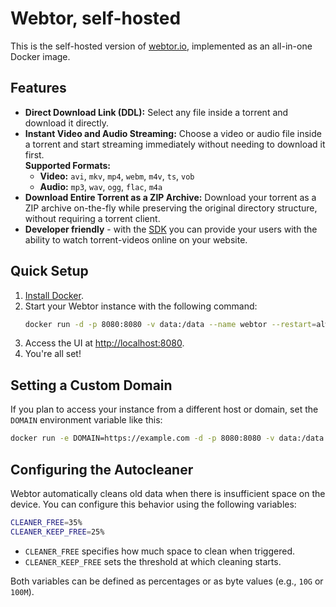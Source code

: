 # Webtor, self-hosted

This is the self-hosted version of [webtor.io](https://webtor.io), implemented as an all-in-one Docker image.

## Features

- **Direct Download Link (DDL):** Select any file inside a torrent and download it directly.
- **Instant Video and Audio Streaming:** Choose a video or audio file inside a torrent and start streaming immediately without needing to download it first.  
  **Supported Formats:**
   - **Video:** `avi`, `mkv`, `mp4`, `webm`, `m4v`, `ts`, `vob`
   - **Audio:** `mp3`, `wav`, `ogg`, `flac`, `m4a`
- **Download Entire Torrent as a ZIP Archive:** Download your torrent as a ZIP archive on-the-fly while preserving the original directory structure, without requiring a torrent client.
- **Developer friendly** - with the [SDK](https://github.com/webtor-io/embed-sdk-js) you can provide your users with the ability to watch torrent-videos online on your website.

## Quick Setup

1. [Install Docker](https://docs.docker.com/get-docker/).
2. Start your Webtor instance with the following command:
   ```bash
   docker run -d -p 8080:8080 -v data:/data --name webtor --restart=always ghcr.io/webtor-io/self-hosted:latest
   ```
3. Access the UI at <http://localhost:8080>.
4. You're all set!

## Setting a Custom Domain

If you plan to access your instance from a different host or domain, set the `DOMAIN` environment variable like this:

```bash
docker run -e DOMAIN=https://example.com -d -p 8080:8080 -v data:/data --name webtor --restart=always ghcr.io/webtor-io/self-hosted:latest
```

## Configuring the Autocleaner

Webtor automatically cleans old data when there is insufficient space on the device. You can configure this behavior using the following variables:

```bash
CLEANER_FREE=35%
CLEANER_KEEP_FREE=25%
```

- `CLEANER_FREE` specifies how much space to clean when triggered.
- `CLEANER_KEEP_FREE` sets the threshold at which cleaning starts.

Both variables can be defined as percentages or as byte values (e.g., `10G` or `100M`).
